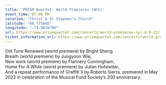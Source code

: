 ```yaml
---
title: 'PRISM Quartet: World Premieres (NYC)'
event_time: 07:00 PM
location: "Christ & St Stephen's Church"
latitude: "40.775645"
longitude: "-73.9810796"
url: https://www.prismquartet.com/concerts/world-premieres-nyc-6-9-22/
ticket_information_url: https://www.prismquartet.com/concerts/world-premieres-nyc-6-9-22/
---
```

Old Tune Renewed (world premiere) by Bright Sheng<br>
Breath (world premiere) by Jungyoon Wie,<br>
New work (world premiere) by Flannery Cunningham,<br>
Home For A While (world premiere) by Julian Hofstetter,<br>
And a repeat performance of Graffiti II by Roberto Sierra, premiered in May 2022 in celebration of the Musical Fund Society’s 200 anniversary.

